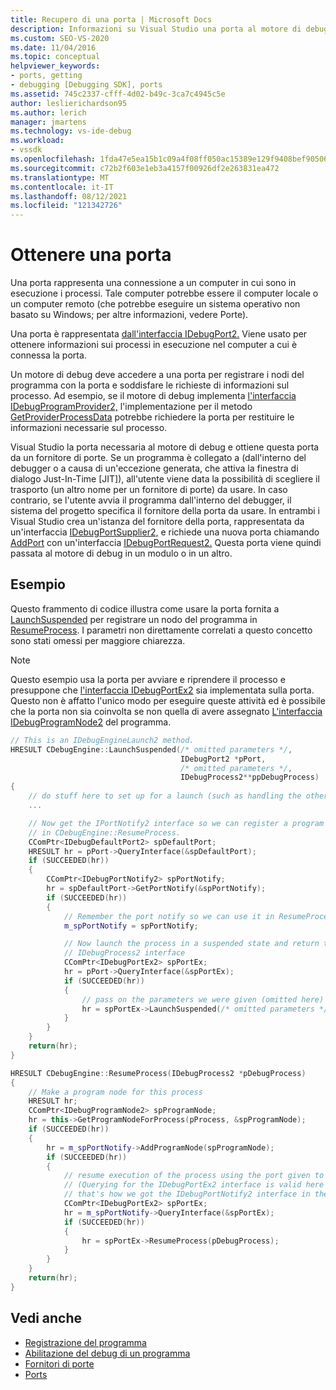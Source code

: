 ```yaml
---
title: Recupero di una porta | Microsoft Docs
description: Informazioni su Visual Studio una porta al motore di debug per registrare i nodi del programma con la porta e per soddisfare le richieste di informazioni sul processo.
ms.custom: SEO-VS-2020
ms.date: 11/04/2016
ms.topic: conceptual
helpviewer_keywords:
- ports, getting
- debugging [Debugging SDK], ports
ms.assetid: 745c2337-cfff-4d02-b49c-3ca7c4945c5e
author: leslierichardson95
ms.author: lerich
manager: jmartens
ms.technology: vs-ide-debug
ms.workload:
- vssdk
ms.openlocfilehash: 1fda47e5ea15b1c09a4f08ff050ac15389e129f9408bef90506c64c275d126aa
ms.sourcegitcommit: c72b2f603e1eb3a4157f00926df2e263831ea472
ms.translationtype: MT
ms.contentlocale: it-IT
ms.lasthandoff: 08/12/2021
ms.locfileid: "121342726"
---
```

# <a name="get-a-port"></a>Ottenere una porta
Una porta rappresenta una connessione a un computer in cui sono in esecuzione i processi. Tale computer potrebbe essere il computer locale o un computer remoto (che potrebbe eseguire [](../../extensibility/debugger/ports.md) un sistema operativo non basato su Windows; per altre informazioni, vedere Porte).

Una porta è rappresentata [dall'interfaccia IDebugPort2.](../../extensibility/debugger/reference/idebugport2.md) Viene usato per ottenere informazioni sui processi in esecuzione nel computer a cui è connessa la porta.

Un motore di debug deve accedere a una porta per registrare i nodi del programma con la porta e soddisfare le richieste di informazioni sul processo. Ad esempio, se il motore di debug implementa [l'interfaccia IDebugProgramProvider2,](../../extensibility/debugger/reference/idebugprogramprovider2.md) l'implementazione per il metodo [GetProviderProcessData](../../extensibility/debugger/reference/idebugprogramprovider2-getproviderprocessdata.md) potrebbe richiedere la porta per restituire le informazioni necessarie sul processo.

Visual Studio la porta necessaria al motore di debug e ottiene questa porta da un fornitore di porte. Se un programma è collegato a (dall'interno del debugger o a causa di un'eccezione generata, che attiva la finestra di dialogo Just-In-Time [JIT]), all'utente viene data la possibilità di scegliere il trasporto (un altro nome per un fornitore di porte) da usare. In caso contrario, se l'utente avvia il programma dall'interno del debugger, il sistema del progetto specifica il fornitore della porta da usare. In entrambi i Visual Studio crea un'istanza del fornitore della porta, rappresentata da un'interfaccia [IDebugPortSupplier2,](../../extensibility/debugger/reference/idebugportsupplier2.md) e richiede una nuova porta chiamando [AddPort](../../extensibility/debugger/reference/idebugportsupplier2-addport.md) con un'interfaccia [IDebugPortRequest2.](../../extensibility/debugger/reference/idebugportrequest2.md) Questa porta viene quindi passata al motore di debug in un modulo o in un altro.

## <a name="example"></a>Esempio
Questo frammento di codice illustra come usare la porta fornita a [LaunchSuspended](../../extensibility/debugger/reference/idebugenginelaunch2-launchsuspended.md) per registrare un nodo del programma in [ResumeProcess](../../extensibility/debugger/reference/idebugenginelaunch2-resumeprocess.md). I parametri non direttamente correlati a questo concetto sono stati omessi per maggiore chiarezza.

> [!NOTE]
> Questo esempio usa la porta per avviare e riprendere il processo e presuppone che [l'interfaccia IDebugPortEx2](../../extensibility/debugger/reference/idebugportex2.md) sia implementata sulla porta. Questo non è affatto l'unico modo per eseguire queste attività ed è possibile che la porta non sia coinvolta se non quella di avere assegnato [L'interfaccia IDebugProgramNode2](../../extensibility/debugger/reference/idebugprogramnode2.md) del programma.

```cpp
// This is an IDebugEngineLaunch2 method.
HRESULT CDebugEngine::LaunchSuspended(/* omitted parameters */,
                                      IDebugPort2 *pPort,
                                      /* omitted parameters */,
                                      IDebugProcess2**ppDebugProcess)
{
    // do stuff here to set up for a launch (such as handling the other parameters)
    ...

    // Now get the IPortNotify2 interface so we can register a program node
    // in CDebugEngine::ResumeProcess.
    CComPtr<IDebugDefaultPort2> spDefaultPort;
    HRESULT hr = pPort->QueryInterface(&spDefaultPort);
    if (SUCCEEDED(hr))
    {
        CComPtr<IDebugPortNotify2> spPortNotify;
        hr = spDefaultPort->GetPortNotify(&spPortNotify);
        if (SUCCEEDED(hr))
        {
            // Remember the port notify so we can use it in ResumeProcess.
            m_spPortNotify = spPortNotify;

            // Now launch the process in a suspended state and return the
            // IDebugProcess2 interface
            CComPtr<IDebugPortEx2> spPortEx;
            hr = pPort->QueryInterface(&spPortEx);
            if (SUCCEEDED(hr))
            {
                // pass on the parameters we were given (omitted here)
                hr = spPortEx->LaunchSuspended(/* omitted parameters */,ppDebugProcess)
            }
        }
    }
    return(hr);
}

HRESULT CDebugEngine::ResumeProcess(IDebugProcess2 *pDebugProcess)
{
    // Make a program node for this process
    HRESULT hr;
    CComPtr<IDebugProgramNode2> spProgramNode;
    hr = this->GetProgramNodeForProcess(pProcess, &spProgramNode);
    if (SUCCEEDED(hr))
    {
        hr = m_spPortNotify->AddProgramNode(spProgramNode);
        if (SUCCEEDED(hr))
        {
            // resume execution of the process using the port given to us earlier.
            // (Querying for the IDebugPortEx2 interface is valid here since
            // that's how we got the IDebugPortNotify2 interface in the first place.)
            CComPtr<IDebugPortEx2> spPortEx;
            hr = m_spPortNotify->QueryInterface(&spPortEx);
            if (SUCCEEDED(hr))
            {
                hr = spPortEx->ResumeProcess(pDebugProcess);
            }
        }
    }
    return(hr);
}
```

## <a name="see-also"></a>Vedi anche
- [Registrazione del programma](../../extensibility/debugger/registering-the-program.md)
- [Abilitazione del debug di un programma](../../extensibility/debugger/enabling-a-program-to-be-debugged.md)
- [Fornitori di porte](../../extensibility/debugger/port-suppliers.md)
- [Ports](../../extensibility/debugger/ports.md)
